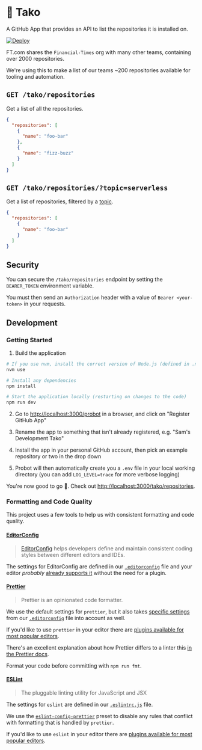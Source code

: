 # 🐙 Tako

A GitHub App that provides an API to list the repositories it is installed on.

[![Deploy](https://www.herokucdn.com/deploy/button.svg)](https://heroku.com/deploy)

FT.com shares the `Financial-Times` org with many other teams, containing over 2000 repositories.

We're using this to make a list of our teams ~200 repositories available for tooling and automation.

## `GET /tako/repositories`

Get a list of all the repositories.

```json
{
  "repositories": [
    {
      "name": "foo-bar"
    },
    {
      "name": "fizz-buzz"
    }
  ]
}
```

## `GET /tako/repositories/?topic=serverless`

Get a list of repositories, filtered by a [topic](https://help.github.com/articles/about-topics/).

```json
{
  "repositories": [
    {
      "name": "foo-bar"
    }
  ]
}
```

## Security

You can secure the `/tako/repositories` endpoint by setting the `BEARER_TOKEN` environment variable.

You must then send an `Authorization` header with a value of `Bearer <your-token>` in your requests.

## Development

### Getting Started

1. Build the application

```sh
# If you use nvm, install the correct version of Node.js (defined in .nvmrc)
nvm use

# Install any dependencies
npm install

# Start the application locally (restarting on changes to the code)
npm run dev
```

2. Go to <http://localhost:3000/probot> in a browser, and click on "Register GitHub App"

3. Rename the app to something that isn't already registered, e.g. "Sam's Development Tako"

4. Install the app in your personal GitHub account, then pick an example repository or two in the drop down

5. Probot will then automatically create you a `.env` file in your local working directory (you can add `LOG_LEVEL=trace` for more verbose logging)

You're now good to go 🎉. Check out <http://localhost:3000/tako/repositories>.

### Formatting and Code Quality

This project uses a few tools to help us with consistent formatting and code
quality.

#### [EditorConfig](https://editorconfig.org/)

> [EditorConfig](https://editorconfig.org/) helps developers define and maintain
> consistent coding styles between different editors and IDEs.

The settings for EditorConfig are defined in our [`.editorconfig`](.editorconfig)
file and your editor _probably_ [already supports it](https://editorconfig.org/#download)
without the need for a plugin.

#### [Prettier](https://www.npmjs.com/package/prettier)

> Prettier is an opinionated code formatter.

We use the default settings for `prettier`, but it also takes [specific settings](https://prettier.io/docs/en/api.html#prettierresolveconfigfilepath-options)
from our [`.editorconfig`](.editorconfig) file into account as well.

If you'd like to use `prettier` in your editor there are [plugins available for most popular editors](https://prettier.io/docs/en/editors.html).

There's an excellent explanation about how Prettier differs to a linter this [in the Prettier docs](https://prettier.io/docs/en/comparison.html).

Format your code before committing with `npm run fmt`.

#### [ESLint](https://www.npmjs.com/package/eslint)

> The pluggable linting utility for JavaScript and JSX

The settings for `eslint` are defined in our [`.eslintrc.js`](.eslintrc.js) file.

We use the [`eslint-config-prettier`](https://www.npmjs.com/package/eslint-config-prettier)
preset to disable any rules that conflict with formatting that is handled by
`prettier`.

If you'd like to use `eslint` in your editor there are [plugins available for most popular editors](https://eslint.org/docs/user-guide/integrations#editors/).
